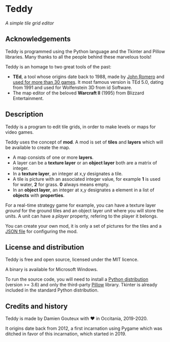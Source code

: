 # Teddy

*A simple tile grid editor*

## Acknowledgements

Teddy is programmed using the Python language and the Tkinter and Pillow libraries. Many thanks to all the people behind these marvelous tools!

Teddy is an homage to two great tools of the past:
- **TEd**, a tool whose origins date back to 1988, made by [John Romero](https://twitter.com/romero) and [used for more than 30 games](https://www.gamasutra.com/blogs/DavidLightbown/20170223/289955/Classic_Tools_Retrospective_John_Romero_talks_about_creating_TEd_the_tile_editor_that_shipped_over_30_games.php). It most famous version is TEd 5.0, dating from 1991 and used for Wolfenstein 3D from id Software.
- The map editor of the beloved **Warcraft II** (1995) from Blizzard Entertainment.

## Description

Teddy is a program to edit tile grids, in order to make levels or maps for video games.

Teddy uses the concept of **mod**. A mod is set of **tiles** and **layers** which will be available to create the map.
- A map consists of one or more **layers**.
- A layer can be a **texture layer** or an **object layer** both are a matrix of integer. 
- In a **texture layer**, an integer at x,y designates a tile.
- A tile is picture with an associated integer value, for example **1** is used for water, **2** for grass. **0** always means empty.
- In an **object layer**, an integer at x,y designates a element in a list of **objects** with **properties**.

For a real-time strategy game for example, you can have a texture layer *ground* for the ground tiles and an object layer *unit* where you will store the units. A unit can have a *player* property, refering to the player it belongs.

You can create your own mod, it is only a set of pictures for the tiles and a [JSON file](https://www.json.org/json-en.html "a lightweight data-interchange format") for configuring the mod.

## License and distribution

Teddy is free and open source, licensed under the MIT licence.

A binary is available for Microsoft Windows.

To run the source code, you will need to install a [Python distribution](https://www.python.org/) (version >= 3.6) and only the third-party [Pillow](https://pypi.org/project/Pillow/) library. Tkinter is already included in the standard Python distribution.

## Credits and history

Teddy is made by Damien Gouteux with ❤ in Occitania, 2019-2020.

It origins date back from 2012, a first incarnation using Pygame which was ditched in favor of this incarnation, which started in 2019.
